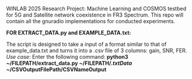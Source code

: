 WINLAB 2025 Research Project: 
Machine Learning and COSMOS testbed for 5G and Satellite network coexistence in FR3 Spectrum.
This repo will contain all the gnuradio implementations for conducted experiments.

**FOR EXTRACT_DATA.py and EXAMPLE_DATA.txt:**

  The script is designed to take a input of a format similar to that of example_data.txt and turns it into a .csv file of 3 columns: gain, SNR, FER.
  _Use case_: Enter the following command: **python3 ~/FILEPATH/extract_data.py ~/FILEPATH/_.txtData_ ~/CSVOutputFilePath/CSVNameOutput**
